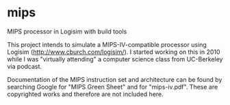 # mips
MIPS processor in Logisim with build tools

This project intends to simulate a MIPS-IV-compatible processor using
Logisim (http://www.cburch.com/logisim/).  I started working on this
in 2010 while I was "virtually attending" a computer science class from
UC-Berkeley via podcast.

Documentation of the MIPS instruction set and architecture can be
found by searching Google for "MIPS Green Sheet" and for "mips-iv.pdf".
These are copyrighted works and therefore are not included here.

